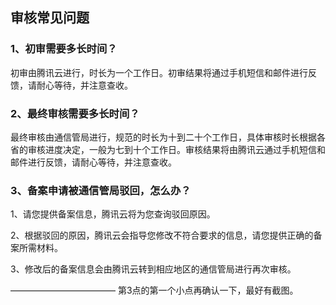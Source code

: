 ## 审核常见问题

### 1、初审需要多长时间？

初审由腾讯云进行，时长为一个工作日。初审结果将通过手机短信和邮件进行反馈，请耐心等待，并注意查收。

### 2、最终审核需要多长时间？

最终审核由通信管局进行，规范的时长为十到二十个工作日，具体审核时长根据各省的审核进度决定，一般为七到十个工作日。审核结果将由腾讯云通过手机短信和邮件进行反馈，请耐心等待，并注意查收。

### 3、备案申请被通信管局驳回，怎么办？

1、请您提供备案信息，腾讯云将为您查询驳回原因。

2、根据驳回的原因，腾讯云会指导您修改不符合要求的信息，请您提供正确的备案所需材料。

3、修改后的备案信息会由腾讯云转到相应地区的通信管局进行再次审核。


————————————
第3点的第一个小点再确认一下，最好有截图。





